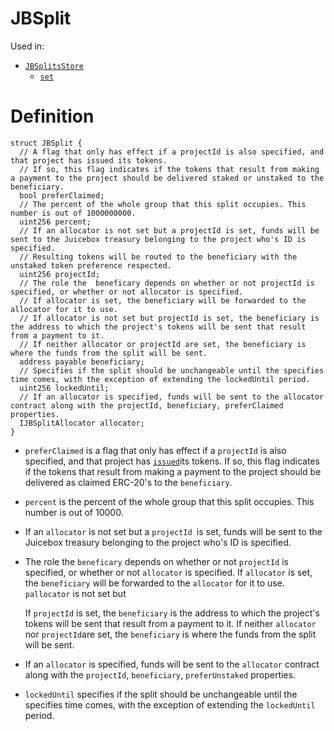 # JBSplit

Used in:

* [`JBSplitsStore`](../contracts/jbsplitsstore/)
  * [`set`](../contracts/jbsplitsstore/write/set.md)

# Definition

```solidity
struct JBSplit {
  // A flag that only has effect if a projectId is also specified, and that project has issued its tokens.
  // If so, this flag indicates if the tokens that result from making a payment to the project should be delivered staked or unstaked to the beneficiary.
  bool preferClaimed;
  // The percent of the whole group that this split occupies. This number is out of 1000000000.
  uint256 percent;
  // If an allocator is not set but a projectId is set, funds will be sent to the Juicebox treasury belonging to the project who's ID is specified.
  // Resulting tokens will be routed to the beneficiary with the unstaked token preference respected.
  uint256 projectId;
  // The role the  beneficary depends on whether or not projectId is specified, or whether or not allocator is specified.
  // If allocator is set, the beneficiary will be forwarded to the allocator for it to use.
  // If allocator is not set but projectId is set, the beneficiary is the address to which the project's tokens will be sent that result from a payment to it.
  // If neither allocator or projectId are set, the beneficiary is where the funds from the split will be sent.
  address payable beneficiary;
  // Specifies if the split should be unchangeable until the specifies time comes, with the exception of extending the lockedUntil period.
  uint256 lockedUntil;
  // If an allocator is specified, funds will be sent to the allocator contract along with the projectId, beneficiary, preferClaimed properties.
  IJBSplitAllocator allocator;
}
```

* `preferClaimed` is a flag that only has effect if a `projectId` is also specified, and that project has [`issued`](../contracts/jbtokenstore/write/issuefor.md)its tokens. If so, this flag indicates if the tokens that result from making a payment to the project should be delivered as claimed ERC-20's to the `beneficiary`.
* `percent` is the percent of the whole group that this split occupies. This number is out of 10000.
* If an `allocator` is not set but a `projectId `is set, funds will be sent to the Juicebox treasury belonging to the project who's ID is specified.
*   The role the `beneficary` depends on whether or not `projectId` is specified, or whether or not `allocator` is specified. If `allocator` is set, the `beneficiary` will be forwarded to the `allocator` for it to use. `pallocator` is not set but

    If `projectId` is set, the `beneficiary` is the address to which the project's tokens will be sent that result from a payment to it. If neither `allocator` nor `projectId`are set, the `beneficiary` is where the funds from the split will be sent.
* If an `allocator` is specified, funds will be sent to the `allocator` contract along with the `projectId`, `beneficiary`, `preferUnstaked` properties.
* `lockedUntil` specifies if the split should be unchangeable until the specifies time comes, with the exception of extending the `lockedUntil` period.
